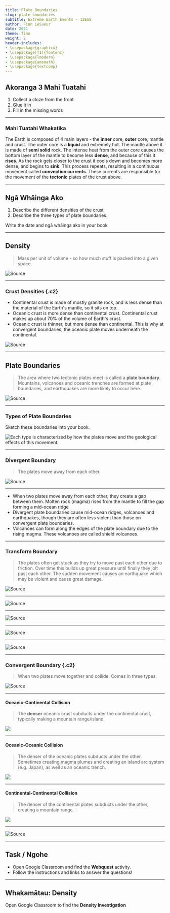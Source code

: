 ```yaml
---
title: Plate Boundaries
slug: plate-boundaries
subtitle: Extreme Earth Events - 12ESS
author: Finn LeSueur
date: 2021
theme: finn
weight: 2
header-includes:
- \usepackage{graphicx}
- \usepackage[T1]{fontenc}
- \usepackage{lmodern}
- \usepackage{amsmath}
- \usepackage{textcomp}
---
```


## Akoranga 3 Mahi Tuatahi

1. Collect a cloze from the front
2. Glue it in
3. Fill in the missing words

---

### Mahi Tuatahi Whakatika

The Earth is composed of 4 main layers - the __inner__ core, __outer__ core, mantle and crust. The outer core is a __liquid__ and extremely hot. The mantle above it is made of __semi solid__ rock. The intense heat from the outer core causes the bottom layer of the mantle to become less __dense__, and because of this it __rises__. As the rock gets closer to the crust it cools down and becomes more dense, and begins to __sink__. This process repeats, resulting in a continuous movement called __convection currents__. These currents are responsible for the movement of the __tectonic__ plates of the crust above.

---

## Ngā Whāinga Ako

1. Describe the different densities of the crust
2. Describe the three types of plate boundaries.

<p class="instruction">Write the date and ngā whāinga ako in your book</p>

---

## Density

> Mass per unit of volume - so how much stuff is packed into a given space.

![[Source](https://theengineeringmindset.com/tag/density/)](https://b9i5f9p8.stackpathcdn.com/wp-content/uploads/2015/05/density.png)

---

### Crust Densities {.c2}

- Continental crust is made of mostly granite rock, and is less dense than the material of the Earth's mantle, so it sits on top.  
- Oceanic crust is more dense than continental crust. Continental crust makes up about 70% of the volume of Earth's crust.
- Oceanic crust is thinner, but more dense than continental. This is why at convergent boundaries, the oceanic plate moves underneath the continental.

![[Source](http://www.geologyin.com/2016/01/what-is-difference-between-oceanic.html)](https://1.bp.blogspot.com/-umDAGoUJCaU/Vo0IURTz2KI/AAAAAAAAHfk/U4hjtLN5cBs/w1200-h630-p-k-no-nu/What%2Bis%2Bthe%2Bdifference%2Bbetween%2Boceanic%2Bcrust%2Band%2Bcontinental%2Bcrust-geology%2Bin.gif)

---

## Plate Boundaries

> The area where two tectonic plates meet is called a __plate boundary__. Mountains, volcanoes and oceanic trenches are formed at plate boundaries, and earthquakes are more likely to occur here.

![[Source](https://commons.wikimedia.org/wiki/File:Continental-continental_destructive_plate_boundary.svg)](https://upload.wikimedia.org/wikipedia/commons/thumb/e/e2/Continental-continental_destructive_plate_boundary.svg/1200px-Continental-continental_destructive_plate_boundary.svg.png)

---

### Types of Plate Boundaries

<p class="instruction">Sketch these boundaries into your book.</p>

![[Each type is characterized by how the plates move and the geological effects of this movement.](https://www.learnz.org.nz/geohazards152/what-causes-geohazards)](https://www.learnz.org.nz/sites/learnz.org.nz/files/boundaries.jpg)

---

### Divergent Boundary

> The plates move away from each other.

![[Source](https://www.google.com/url?sa=i&url=https%3A%2F%2Fwww.pinterest.com%2Fpin%2F680325087444323947%2F&psig=AOvVaw0I8YKXYMpo7-HAHhsrJ8tE&ust=1615839009484000&source=images&cd=vfe&ved=0CAMQjB1qFwoTCLi8psbLsO8CFQAAAAAdAAAAABAU)](https://i.pinimg.com/736x/e8/e8/76/e8e876afbcb7848f107b3cd4cbf38025.jpg)

---

- When two plates move away from each other, they create a gap between them. Molten rock (magma) rises from the mantle to fill the gap forming a mid-ocean ridge
- Divergent plate boundaries cause mid-ocean ridges, volcanoes and earthquakes, though they are often less violent than those on convergent plate boundaries.  
- Volcanoes can form along the edges of the plate boundary due to the rising magma. These volcanoes are called shield volcanoes. 

---

### Transform Boundary

>  The plates often get stuck as they try to move past each other due to friction. Over time this builds up great pressure until finally they jolt past each other. The sudden movement causes an earthquake which may be violent and cause great damage.

![[Source](https://www.google.com/url?sa=i&url=https%3A%2F%2Fwww.geo41.com%2Fnew-index-1&psig=AOvVaw3CZX5Z4Ej7Szw6yf1vKyUD&ust=1615839156642000&source=images&cd=vfe&ved=0CAMQjB1qFwoTCPiVq5XMsO8CFQAAAAAdAAAAABAD)](https://images.squarespace-cdn.com/content/v1/53109b11e4b05040160f0a8f/1493728295752-2JKHS0ZF2K8IZKD8PC2N/ke17ZwdGBToddI8pDm48kK5HIsPBFDld0ONKugoPb9RZw-zPPgdn4jUwVcJE1ZvWQUxwkmyExglNqGp0IvTJZamWLI2zvYWH8K3-s_4yszcp2ryTI0HqTOaaUohrI8PI-y1eVJvjvhthvgnaxKhzDQhoAYUPvqVkmOtHJm3xoCQ/Screen+Shot+2017-05-01+at+17.38.13.png)

---

![[Source](https://www.sciencelearn.org.nz/resources/330-the-alpine-fault)](https://static.sciencelearn.org.nz/images/images/000/000/332/embed/Alpine-Fault-trace20151004-11211-ecqxru.jpg?1522293864)

---

![[Source](https://blogs.agu.org/landslideblog/2010/11/02/the-canterbury-earthquake-images-of-the-distorted-railway-line/)](https://blogs.agu.org/landslideblog/files/2010/11/10_10-Canterbury-22.jpg)

---

![[Source](https://all-geo.org/highlyallochthonous/2010/09/tectonics-of-the-m7-earthquake-near-christchurch-new-zealand/)](https://all-geo.org/highlyallochthonous/wp-content/uploads/2010/09/Canterbury_fault_trace.jpg)

---

![[Source](https://ucmp.berkeley.edu/education/calandscape/session1/transform.html)](https://ucmp.berkeley.edu/education/calandscape/session1/images/safault.jpg)

---

### Convergent Boundary {.c2}

> When two plates move together and collide. Comes in three types.

![[Source](https://digitallylearn.com/plate-boundaries-and-plate-movements-upsc-ias/)](https://digitallylearn.com/wp-content/uploads/2019/03/moun-e1552404069415.jpg)

---

#### Oceanic-Continental Collision

> The __denser__ oceanic crust subducts under the continental crust, typically making a mountain range/island.

![](../assets/l3-oceanic-continental.png)

---

#### Oceanic-Oceanic Collision

> The denser of the oceanic plates subducts under the other. Sometimes creating magma plumes and creating an island arc system (e.g. Japan), as well as an oceanic trench.

![](../assets/l3-oceanic-oceanic.png)


---

#### Continental-Continental Collision

> The denser of the continental plates subducts under the other, creating a mountain range.

![](../assets/l3-continental-continental.png)

---

![[Source](https://digitallylearn.com/plate-boundaries-and-plate-movements-upsc-ias/)](https://digitallylearn.com/wp-content/uploads/2019/03/moun-e1552404069415.jpg)

---

## Task / Ngohe

- Open Google Classroom and find the __Webquest__ activity.
- Follow the instructions and links to answer the questions!

---

## Whakamātau: Density

Open Google Classroom to find the __Density Investigation__

